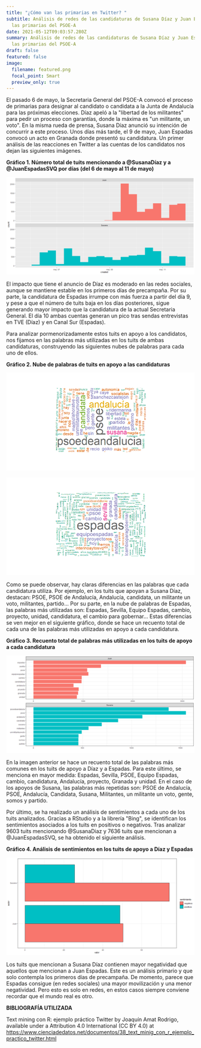 ```yaml
---
title: "¿Cómo van las primarias en Twitter? "
subtitle: Análisis de redes de las candidaturas de Susana Díaz y Juan Espadas a
  las primarias del PSOE-A
date: 2021-05-12T09:03:57.280Z
summary: Análisis de redes de las candidaturas de Susana Díaz y Juan Espadas a
  las primarias del PSOE-A
draft: false
featured: false
image:
  filename: featured.png
  focal_point: Smart
  preview_only: true
---
```

El pasado 6 de mayo, la Secretaria General del PSOE-A convocó el proceso de primarias para designar al candidato o candidata a la Junta de Andalucía para las próximas elecciones. Díaz apeló a la "libertad de los militantes" para pedir un proceso con garantías, donde la máxima es "un militante, un voto". En la misma rueda de prensa, Susana Díaz anunció su intención de concurrir a este proceso. Unos días más tarde, el 9 de mayo, Juan Espadas convocó un acto en Granada donde presentó su candidatura. Un primer análisis de las reacciones en Twitter a las cuentas de los candidatos nos dejan las siguientes imágenes.



**Gráfico 1. Número total de tuits mencionando a @SusanaDíaz y a @JuanEspadasSVQ por días (del 6 de mayo al 11 de mayo)**

![Número total de tuits en apoyo a cada candidatura por días](count.png "Número total de tuits en apoyo a cada candidatura por días")

El impacto que tiene el anuncio de Díaz es moderado en las redes sociales, aunque se mantiene estable en los primeros días de precampaña. Por su parte, la candidatura de Espadas irrumpe con más fuerza a partir del día 9, y pese a que el número de tuits baja en los días posteriores, sigue generando mayor impacto que la candidatura de la actual Secretaria General. El día 10 ambas cuentas generan un pico tras sendas entrevistas en TVE (Díaz) y en Canal Sur (Espadas).

Para analizar pormenorizadamente estos tuits en apoyo a los candidatos, nos fijamos en las palabras más utilizadas en los tuits de ambas candidaturas, construyendo las siguientes nubes de palabras para cada uno de ellos.



**Gráfico 2. Nube de palabras de tuits en apoyo a las candidaturas**

![](nube2.png "Nube de palabras de tuits en apoyo a Susana Díaz")

![](nube1.png "Nube de palabras de tuits en apoyo a Juan Espadas")

Como se puede observar, hay claras diferencias en las palabras que cada candidatura utiliza. Por ejemplo, en los tuits que apoyan a Susana Díaz, destacan: PSOE, PSOE de Andalucía, Andalucía, candidata, un militante un voto, militantes, partido... Por su parte, en la nube de palabras de Espadas, las palabras más utilizadas son: Espadas, Sevilla, Equipo Espadas, cambio, proyecto, unidad, candidatura, el cambio para gobernar... Estas diferencias se ven mejor en el siguiente gráfico, donde se hace un recuento total de cada una de las palabras más utilizadas en apoyo a cada candidatura.



**Gráfico 3. Recuento total de palabras más utilizadas en los tuits de apoyo a cada candidatura**

![](palabras.png)

En la imagen anterior se hace un recuento total de las palabras más comunes en los tuits de apoyo a Díaz y a Espadas. Para este último, se menciona en mayor medida: Espadas, Sevilla, PSOE, Equipo Espadas, cambio, candidatura, Andalucía, proyecto, Granada y unidad. En el caso de los apoyos de Susana, las palabras más repetidas son: PSOE de Andalucía, PSOE, Andalucía, Candidata, Susana, Militantes, un militante un voto, gente, somos y partido.

Por último, se ha realizado un análisis de sentimientos a cada uno de los tuits analizados. Gracias a RStudio y a la librería "Bing", se identifican los sentimientos asociados a los tuits en positivos o negativos. Tras analizar 9603 tuits mencionando @SusanaDiaz y 7636 tuits que mencionan a @JuanEspadasSVQ, se ha obtenido el siguiente análisis.



**Gráfico 4. Análisis de sentimientos en los tuits de apoyo a Díaz y Espadas**

![](sentimientos.png)

Los tuits que mencionan a Susana Díaz contienen mayor negatividad que aquellos que mencionan a Juan Espadas.  Este es un análisis primario y que solo contempla los primeros días de precampaña. De momento, parece que Espadas consigue (en redes sociales) una mayor movilización y una menor negatividad. Pero esto es solo en redes, en estos casos siempre conviene recordar que el mundo real es otro.





**BIBLIOGRAFÍA UTILIZADA**

Text mining con R: ejemplo práctico Twitter by Joaquín Amat Rodrigo, available under a Attribution 4.0 International (CC BY 4.0) at https://www.cienciadedatos.net/documentos/38_text_minig_con_r_ejemplo_practico_twitter.html